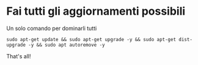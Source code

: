 # Fai tutti gli aggiornamenti possibili

Un solo comando per dominarli tutti

```
sudo apt-get update && sudo apt-get upgrade -y && sudo apt-get dist-upgrade -y && sudo apt autoremove -y
```

That's all!
